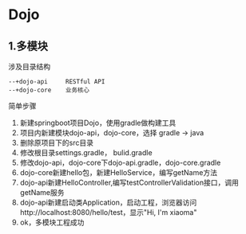 # Dojo
## 1.多模块
涉及目录结构
````
--+dojo-api     RESTful API
--+dojo-core    业务核心
````
简单步骤
1. 新建springboot项目Dojo，使用gradle做构建工具
2. 项目内新建模块dojo-api，dojo-core，选择 gradle -> java 
3. 删除原项目下的src目录
4. 修改根目录settings.gradle， bulid.gradle
5. 修改dojo-api，dojo-core下dojo-api.gradle，dojo-core.gradle
6. dojo-core新建hello包，新建HelloService，编写getName方法
7. dojo-api新建HelloController,编写testControllerValidation接口，调用getName服务
8. dojo-api新建启动类Application，启动工程，浏览器访问 http://localhost:8080/hello/test，显示"Hi, I'm xiaoma"
9. ok，多模块工程成功
